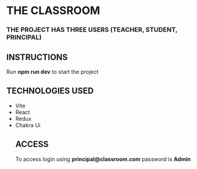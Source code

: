 # THE CLASSROOM
### THE PROJECT HAS THREE USERS (TEACHER, STUDENT, PRINCIPAL)
## INSTRUCTIONS
<p> Run <strong>npm run dev</strong> to start the project

## TECHNOLOGIES USED

<ul>
<li>Vite
<li>React
<li>Redux
<li>Chakra Ui

## ACCESS
<p>To access login using <strong>principal@classroom.com</strong> password is <strong>Admin</strong